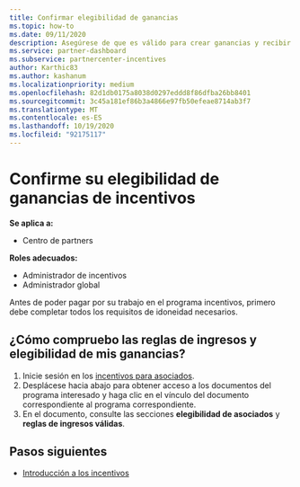 ```yaml
---
title: Confirmar elegibilidad de ganancias
ms.topic: how-to
ms.date: 09/11/2020
description: Asegúrese de que es válido para crear ganancias y recibir el pago en el programa incentivos. Compruebe las reglas de elegibilidad y ingresos del centro de Partners.
ms.service: partner-dashboard
ms.subservice: partnercenter-incentives
author: Karthic83
ms.author: kashanum
ms.localizationpriority: medium
ms.openlocfilehash: 82d1db0175a8038d0297eddd8f86dfba26bb8401
ms.sourcegitcommit: 3c45a181ef86b3a4866e97fb50efeae8714ab3f7
ms.translationtype: MT
ms.contentlocale: es-ES
ms.lasthandoff: 10/19/2020
ms.locfileid: "92175117"
---
```

# <a name="confirm-your-incentives-earnings-eligibility"></a>Confirme su elegibilidad de ganancias de incentivos

**Se aplica a:**

- Centro de partners

**Roles adecuados:**

- Administrador de incentivos
- Administrador global

Antes de poder pagar por su trabajo en el programa incentivos, primero debe completar todos los requisitos de idoneidad necesarios.

## <a name="how-do-i-check-my-earning-eligibility-and-revenue-rules"></a>¿Cómo compruebo las reglas de ingresos y elegibilidad de mis ganancias?

1. Inicie sesión en los [incentivos para asociados](https://partner.microsoft.com/membership/partner-incentives).
2. Desplácese hacia abajo para obtener acceso a los documentos del programa interesado y haga clic en el vínculo del documento correspondiente al programa correspondiente.
3. En el documento, consulte las secciones **elegibilidad de asociados** y **reglas de ingresos válidas**.

## <a name="next-steps"></a>Pasos siguientes

- [Introducción a los incentivos](incentives-get-started-intro.md)
